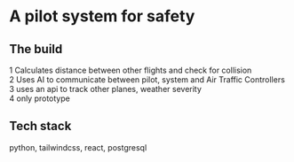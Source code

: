 # A pilot system for safety  

## The build  
1 Calculates distance between other flights and check for collision  
2 Uses AI to communicate between pilot, system and Air Traffic Controllers  
3 uses an api to track other planes, weather severity  
4 only prototype  

## Tech stack  
python, tailwindcss, react, postgresql  
